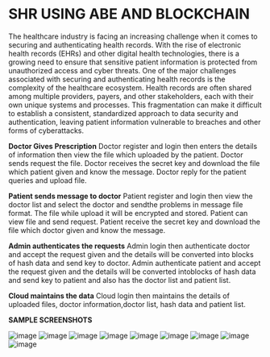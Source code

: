# SHR USING ABE AND BLOCKCHAIN
The healthcare industry is facing an increasing challenge when it comes to securing and authenticating health records. With the rise of electronic health records (EHRs) and other digital health technologies, there is a growing need to ensure that sensitive patient information is protected from unauthorized access and cyber threats. One of the major challenges associated with securing and authenticating health records is the complexity of the healthcare ecosystem. Health records are often shared among multiple providers, payers, and other stakeholders, each with their own unique systems and processes. This fragmentation can make it difficult to establish a consistent, standardized approach to data security and authentication, leaving patient information vulnerable to breaches and other forms of cyberattacks.

**Doctor Gives Prescription**
Doctor register and login then enters the details of information
then view the file which uploaded by the patient. Doctor sends request
the file. Doctor receives the secret key and download the file which
patient given and know the message. Doctor reply for the patient queries
and upload file.

**Patient sends message to doctor**
Patient register and login then view the doctor list and select the
doctor and sendthe problems in message file format. The file while
upload it will be encrypted and stored. Patient can view file and send
request. Patient receive the secret key and download the file which
doctor given and know the message.

**Admin authenticates the requests**
Admin login then authenticate doctor and accept the request
given and the details will be converted into blocks of hash data and send
key to doctor. Admin authenticate patient and accept the request given
and the details will be converted intoblocks of hash data and send key
to patient and also has the doctor list and patient list.

**Cloud maintains the data**
Cloud login then maintains the details of uploaded files,
doctor information,doctor list, hash data and patient list.

**SAMPLE SCREENSHOTS**

![image](https://github.com/GouthamReddy7/SHR/assets/103408607/0660b518-9337-4254-99ef-07b1c3866ef5)
![image](https://github.com/GouthamReddy7/SHR/assets/103408607/8c7b6867-246d-4501-8329-3b007bf3d8df)
![image](https://github.com/GouthamReddy7/SHR/assets/103408607/aaa30ba4-f263-4ba6-942c-3e6efa8eb5d1)
![image](https://github.com/GouthamReddy7/SHR/assets/103408607/9b883b85-fc18-4c81-a582-c54dc2fe60bb)
![image](https://github.com/GouthamReddy7/SHR/assets/103408607/392e723a-aebb-489a-81e5-7bd4afacbccb)
![image](https://github.com/GouthamReddy7/SHR/assets/103408607/c74da950-da4a-4c91-ae5b-24829c6125a8)
![image](https://github.com/GouthamReddy7/SHR/assets/103408607/e31c65e2-c5f1-48fd-aae4-f5907c363d2e)
![image](https://github.com/GouthamReddy7/SHR/assets/103408607/f59ee43c-3a49-4dc2-8ed9-5f0891095edc)
![image](https://github.com/GouthamReddy7/SHR/assets/103408607/b4a0dcab-008b-4ee3-a452-fcec129d68a0)
